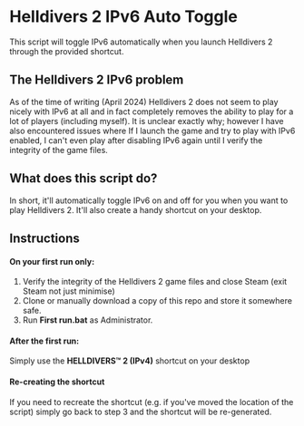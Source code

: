 # Helldivers 2 IPv6 Auto Toggle
This script will toggle IPv6 automatically when you launch Helldivers 2 through the provided shortcut.

## The Helldivers 2 IPv6 problem
As of the time of writing (April 2024) Helldivers 2 does not seem to play nicely with IPv6 at all and in fact completely removes the ability to play for a lot of players (including myself). It is unclear exactly why; however I have also encountered issues where If I launch the game and try to play with IPv6 enabled, I can't even play after disabling IPv6 again until I verify the integrity of the game files.

## What does this script do?
In short, it'll automatically toggle IPv6 on and off for you when you want to play Helldivers 2. It'll also create a handy shortcut on your desktop.


## Instructions
#### On your first run only:
1. Verify the integrity of the Helldivers 2 game files and close Steam (exit Steam not just minimise)
1. Clone or manually download a copy of this repo and store it somewhere safe.
1. Run **First run.bat** as Administrator.

#### After the first run:
Simply use the **HELLDIVERS™ 2 (IPv4)** shortcut on your desktop

#### Re-creating the shortcut
If you need to recreate the shortcut (e.g. if you've moved the location of the script) simply go back to step 3 and the shortcut will be re-generated.